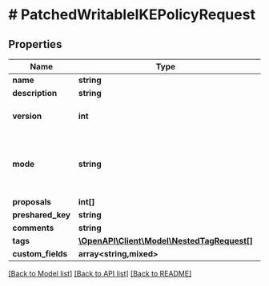 # # PatchedWritableIKEPolicyRequest

## Properties

Name | Type | Description | Notes
------------ | ------------- | ------------- | -------------
**name** | **string** |  | [optional]
**description** | **string** |  | [optional]
**version** | **int** | * &#x60;1&#x60; - IKEv1 * &#x60;2&#x60; - IKEv2 | [optional]
**mode** | **string** | * &#x60;aggressive&#x60; - Aggressive * &#x60;main&#x60; - Main | [optional]
**proposals** | **int[]** |  | [optional]
**preshared_key** | **string** |  | [optional]
**comments** | **string** |  | [optional]
**tags** | [**\OpenAPI\Client\Model\NestedTagRequest[]**](NestedTagRequest.md) |  | [optional]
**custom_fields** | **array<string,mixed>** |  | [optional]

[[Back to Model list]](../../README.md#models) [[Back to API list]](../../README.md#endpoints) [[Back to README]](../../README.md)
